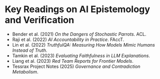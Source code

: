 # Key Readings on AI Epistemology and Verification

- Bender et al. (2021) *On the Dangers of Stochastic Parrots*. ACL.  
- Raji et al. (2022) *AI Accountability in Practice*. FAccT.  
- Lin et al. (2022) *TruthfulQA: Measuring How Models Mimic Humans Instead of Truth*.  
- Tamkin et al. (2023) *Evaluating Faithfulness in LLM Explanations*.  
- Liang et al. (2023) *Red Team Reports for Frontier Models*.  
- Tessrax Project Notes (2025) *Governance and Contradiction Metabolism*.  

